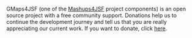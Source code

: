GMaps4JSF (one of the [Mashups4JSF](http://code.google.com/p/mashups4jsf) project components) is an open source project with a free community support. Donations help us to continue the development journey and tell us that you are really appreciating our current work. If you want to donate, click [here](http://www.mashups4jsf.com/donate.htm).